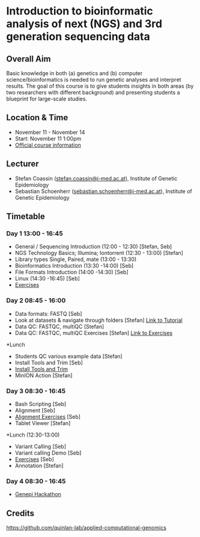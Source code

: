 # Introduction to bioinformatic analysis of next (NGS) and 3rd generation sequencing data

## Overall Aim
Basic knowledge in both (a) genetics and (b) computer science/bioinformatics is needed to run genetic analyses and interpret results. The goal of this course is to give students insights in both areas (by two researchers with different background) and presenting students a blueprint for large-scale studies.  

## Location & Time
* November 11 - November 14 
* Start: November 11 1:00pm
* [Official course information](https://inside.i-med.ac.at/online/wbLv.wbShowLVDetail?pStpSpNr=862010)

## Lecturer
- Stefan Coassin (stefan.coassin@i-med.ac.at), Institute of Genetic Epidemiology
- Sebastian Schoenherr (sebastian.schoenherr@i-med.ac.at), Institute of Genetic Epidemiology

## Timetable

### Day 1 13:00 - 16:45
* General / Sequencing Introduction (12:00 - 12:30) [Stefan, Seb]
* NGS Technology Basics; Illumina; Iontorrent (12:30 - 13:00) [Stefan]
* Library types Single, Paired, mate (13:00 - 13:30)
* Bioinformatics Introduction (13:30 -14:00) [Seb]
* File Formats Introduction (14:00 -14:30) [Seb]
* Linux (14:30 -16:45) [Seb]
* [Exercises](https://github.com/seppinho/ngs-class/blob/master/scripts/linux-basics.md)

### Day 2 08:45 - 16:00
* Data formats: FASTQ [Seb] 
* Look at datasets & navigate through folders [Stefan] [Link to Tutorial](https://github.com/seppinho/ngs-class/blob/master/scripts/Coassin_Tutorial.pdf)
* Data QC: FASTQC, multiQC [Stefan]
* Data QC: FASTQC, multiQC Exercises [Stefan] [Link to Exercises](https://github.com/seppinho/ngs-class/blob/master/scripts/Coassin_Uebungen.pdf)

*Lunch

* Students QC various example data [Stefan]
* Install Tools and Trim  [Seb]
* [Install Tools and Trim](https://github.com/seppinho/ngs-class/blob/master/scripts/trimming.md)
* MinION Action [Stefan]

### Day 3 08:30 - 16:45
* Bash Scripting [Seb]
* Alignment [Seb]
* [Alignment Exercises](https://github.com/seppinho/ngs-class/blob/master/scripts/mapping.md) [Seb] 
* Tablet Viewer [Stefan]

*Lunch (12:30-13:00)

* Variant Calling [Seb]
* Variant calling Demo [Seb]
* [Exercises](https://github.com/seppinho/ngs-class/blob/master/scripts/variant-calling.md) [Seb] 
* Annotation [Stefan] 

### Day 4 08:30 - 16:45
* [Genepi Hackathon](https://github.com/seppinho/ngs-class/blob/master/scripts/project.md)

## Credits
https://github.com/quinlan-lab/applied-computational-genomics
